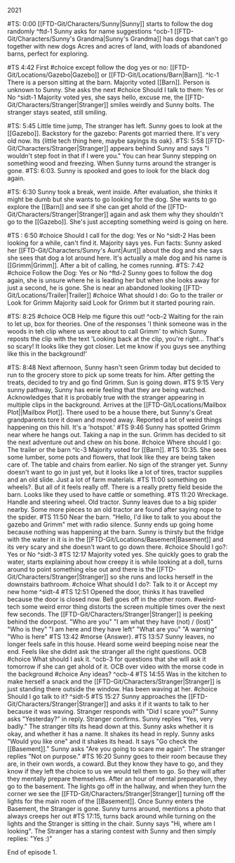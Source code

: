 2021

#TS: 0:00
[[FTD-Git/Characters/Sunny|Sunny]] starts to follow the dog randomly ^ftd-1
Sunny asks for name suggestions ^ocb-1
[[FTD-Git/Characters/Sunny's Grandma|Sunny's Grandma]] has dogs that can't go together with new dogs
Acres and acres of land, with loads of abandoned barns, perfect for exploring. 

#TS 4:42
First #choice except follow the dog yes or no: [[FTD-Git/Locations/Gazebo|Gazebo]] or [[FTD-Git/Locations/Barn|Barn]]. ^lc-1
There is a person sitting at the barn. 
Majority voted [[Barn]]. Person is unknown to Sunny. She asks the next #choice Should I talk to them: Yes or No ^sidt-1
Majority voted yes, she says hello, excuse me, the [[FTD-Git/Characters/Stranger|Stranger]] smiles weirdly and Sunny bolts. The stranger stays seated, still smiling.

#TS: 5:45
Little time jump, The stranger has left. Sunny goes to look at the [[Gazebo]]. 
Backstory for the gazebo: Parents got married there. It's very old now. Its {little tech thing here, maybe sayings its oak}. #TS: 5:58 [[FTD-Git/Characters/Stranger|Stranger]] appears behind Sunny and says "I wouldn't step foot in that if I were you." You can hear Sunny stepping on something wood and freezing. When Sunny turns around the stranger is gone. #TS: 6:03. Sunny is spooked and goes to look for the black dog again.

#TS: 6:30
Sunny took a break, went inside. After evaluation, she thinks it might be dumb but she wants to go looking for the dog. She wants to go explore the [[Barn]] and see if she can get ahold of the [[FTD-Git/Characters/Stranger|Stranger]] again and ask them why they shouldn't go to the [[Gazebo]]. She's just accepting something weird is going on here.

#TS : 6:50
#choice Should I call for the dog: Yes or No ^sidt-2
Has been looking for a while, can't find it. Majority says yes. Fun facts: Sunny asked her [[FTD-Git/Characters/Sunny's Aunt|Aunt]] about the dog and she says she sees that dog a lot around here. It's actually a male dog and his name is [[Grimm|Grimm]]. After a bit of calling, he comes running.
#TS: 7:42
#choice Follow the Dog: Yes or No ^ftd-2
Sunny goes to follow the dog again, she is unsure where he is leading her but when she looks away for just a second, he is gone. She is near an abandoned looking [[FTD-Git/Locations/Trailer|Trailer]]
#choice What should I do: Go to the trailer or Look for Grimm
Majority said Look for Grimm but it started pouring rain. 

#TS: 8:25
#choice OCB Help me figure this out! ^ocb-2
Waiting for the rain to let up, box for theories. One of the responses 'I think someone was in the woods in teh clip where us were about to call Grimm' to which Sunny reposts the clip with the text 'Looking back at the clip, you're right... That's so scary! It looks like they got closer. Let me know if you guys see anything like this in the background!'

#TS: 8:48
Next afternoon, Sunny hasn't seen Grimm today but decided to run to the grocery store to pick up some treats for him. After getting the treats, decided to try and go find Grimm. Sun is going down.
#TS 9:15
Very sunny pathway, Sunny has eerie feeling that they are being watched. Acknowledges that it is probably true with the stranger appearing in multiple clips in the background. 
Arrives at the [[FTD-Git/Locations/Mailbox Plot||Mailbox Plot]]. There used to be a house there, but Sunny's Great grandparents tore it down and moved away. Reported a lot of weird things happening on this hill. It's a 'hotspot.'
#TS 9:46
Sunny has spotted Grimm near where he hangs out. Taking a nap in the sun. Grimm has decided to sit the next adventure out and chew on his bone. 
#choice Where should I go: The trailer or the barn ^lc-3
Majority voted for [[Barn]]. #TS 10:35. She sees some lumber, some pots and flowers, that look like they are being taken care of. The table and chairs from earlier. No sign of the stranger yet. Sunny doesn't want to go in just yet, but it looks like a lot of tires, tractor supplies and an old slide. Just a lot of farm materials. #TS 11:00 something on wheels?. But all of it feels really off.
There is a really pretty field beside the barn. Looks like they used to have cattle or something.
#TS 11:20 Wreckage. Handle and steering wheel. Old tractor. 
Sunny leaves due to a big spider nearby.
Some more pieces to an old tractor are found after saying nope to the spider.
#TS 11:50 Near the barn. "Hello, I'd like to talk to you about the gazebo and Grimm" met with radio silence.
Sunny ends up going home because nothing was happening at the barn. Sunny is thirsty but the fridge with the water in it is in the [[FTD-Git/Locations/Basement|Basement]] and its very scary and she doesn't want to go down there. 
#choice Should I go?: Yes or No ^sidt-3
#TS 12:17 Majority voted yes. She quickly goes to grab the water, starts explaining about how creepy it is while looking at a doll, turns around to point something else out and there is the [[FTD-Git/Characters/Stranger|Stranger]] so she runs and locks herself in the downstairs bathroom. 
#choice What should I do?: Talk to it or Accept my new home ^sidt-4
#TS 12:51 Opened the door, thinks it has travelled because the door is closed now. Bell goes off in the other room. #weird-tech some weird error thing distorts the screen multiple times over the next few seconds. The [[FTD-Git/Characters/Stranger|Stranger]] is peeking behind the doorpost.
"Who are you" "I am what they have (not) / (lost)"
"Who is they" "I am here and they have left"
"What are you" "A warning"
"Who is here" #TS 13:42 #morse {Answer}.
#TS 13:57
Sunny leaves, no longer feels safe in this house. Heard some weird beeping noise near the end. Feels like she didnt ask the stranger all the right questions. OCB #choice What should I ask it. ^ocb-3
for questions that she will ask it tomorrow if she can get ahold of it.
OCB over video with the morse code in the background #choice Any ideas? ^ocb-4
#TS 14:55
Was in the kitchen to make herself a snack and the [[FTD-Git/Characters/Stranger|Stranger]] is just standing there outside the window. Has been waving at her. #choice Should I go talk to it? ^sidt-5
#TS 15:27
Sunny approaches the [[FTD-Git/Characters/Stranger|Stranger]] and asks it if it wants to talk to her because it was waving. Stranger responds with "Did I scare you?" Sunny asks "Yesterday?" in reply. Stranger confirms. Sunny replies "Yes, very badly." The stranger tilts its head down at this. Sunny asks whether it is okay, and whether it has a name. It shakes its head in reply. Sunny asks "Would you like one" and it shakes its head. It says "Go check the [[Basement]]." Sunny asks "Are you going to scare me again". The stranger replies "Not on purpose."
#TS 16:20
Sunny goes to their room because they are, in their own words, a coward. But they know they have to go, and they know if they left the choice to us we would tell them to go. So they will after they mentally prepare themselves. 
After an hour of mental preparation, they go to the basement. The lights go off in the hallway, and when they turn the corner we see the [[FTD-Git/Characters/Stranger|Stranger]] turning off the lights for the main room of the [[Basement]]. Once Sunny enters the Basement, the Stranger is gone. Sunny turns around, mentions a photo that always creeps her out #TS 17:15, turns back around while turning on the lights and the Stranger is sitting in the chair.
Sunny says "Hi, where am I looking". The Stranger has a staring contest with Sunny and then simply replies: "Yes :)"

End of episode 1.




